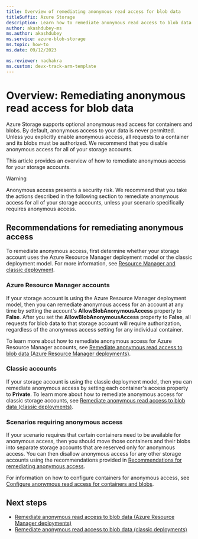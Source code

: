 ```yaml
---
title: Overview of remediating anonymous read access for blob data
titleSuffix: Azure Storage
description: Learn how to remediate anonymous read access to blob data for both Azure Resource Manager and classic storage accounts.
author: akashdubey-ms
ms.author: akashdubey
ms.service: azure-blob-storage
ms.topic: how-to
ms.date: 09/12/2023

ms.reviewer: nachakra
ms.custom: devx-track-arm-template
---
```


# Overview: Remediating anonymous read access for blob data

Azure Storage supports optional anonymous read access for containers and blobs. By default, anonymous access to your data is never permitted. Unless you explicitly enable anonymous access, all requests to a container and its blobs must be authorized. We recommend that you disable anonymous access for all of your storage accounts.

This article provides an overview of how to remediate anonymous access for your storage accounts.

> [!WARNING]
> Anonymous access presents a security risk. We recommend that you take the actions described in the following section to remediate anonymous access for all of your storage accounts, unless your scenario specifically requires anonymous access.

## Recommendations for remediating anonymous access

To remediate anonymous access, first determine whether your storage account uses the Azure Resource Manager deployment model or the classic deployment model. For more information, see [Resource Manager and classic deployment](../../azure-resource-manager/management/deployment-models.md).

### Azure Resource Manager accounts

If your storage account is using the Azure Resource Manager deployment model, then you can remediate anonymous access for an account at any time by setting the account's **AllowBlobAnonymousAccess** property to **False**. After you set the **AllowBlobAnonymousAccess** property to **False**, all requests for blob data to that storage account will require authorization, regardless of the anonymous access setting for any individual container.

To learn more about how to remediate anonymous access for Azure Resource Manager accounts, see [Remediate anonymous read access to blob data (Azure Resource Manager deployments)](anonymous-read-access-prevent.md).

### Classic accounts

If your storage account is using the classic deployment model, then you can remediate anonymous access by setting each container's access property to **Private**. To learn more about how to remediate anonymous access for classic storage accounts, see [Remediate anonymous read access to blob data (classic deployments)](anonymous-read-access-prevent-classic.md).

### Scenarios requiring anonymous access

If your scenario requires that certain containers need to be available for anonymous access, then you should move those containers and their blobs into separate storage accounts that are reserved only for anonymous access. You can then disallow anonymous access for any other storage accounts using the recommendations provided in [Recommendations for remediating anonymous access](#recommendations-for-remediating-anonymous-access).

For information on how to configure containers for anonymous access, see [Configure anonymous read access for containers and blobs](anonymous-read-access-configure.md).

## Next steps

- [Remediate anonymous read access to blob data (Azure Resource Manager deployments)](anonymous-read-access-prevent.md)
- [Remediate anonymous read access to blob data (classic deployments)](anonymous-read-access-prevent-classic.md)
